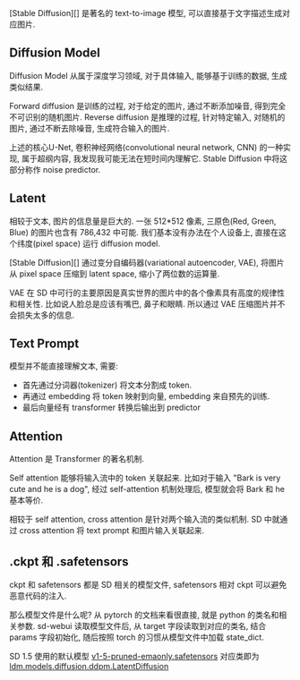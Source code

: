 [Stable Diffusion][] 是著名的 text-to-image 模型, 可以直接基于文字描述生成对应图片.

## Diffusion Model
Diffusion Model 从属于深度学习领域,
对于具体输入, 能够基于训练的数据, 生成类似结果.

Forward diffusion 是训练的过程, 对于给定的图片, 通过不断添加噪音, 得到完全不可识别的随机图片.
Reverse diffusion 是推理的过程, 针对特定输入, 对随机的图片, 通过不断去除噪音, 生成符合输入的图片.

上述的核心U-Net, 卷积神经网络(convolutional neural network, CNN) 的一种实现, 属于超纲内容, 我发现我可能无法在短时间内理解它.
Stable Diffusion 中将这部分称作 noise predictor.

## Latent
相较于文本, 图片的信息量是巨大的.
一张 512*512 像素, 三原色(Red, Green, Blue) 的图片也含有 786,432 中可能.
我们基本没有办法在个人设备上, 直接在这个纬度(pixel space) 运行 diffusion model.

[Stable Diffusion][] 通过变分自编码器(variational autoencoder, VAE), 将图片从 pixel space 压缩到 latent space, 缩小了两位数的运算量.

VAE 在 SD 中可行的主要原因是真实世界的图片中的各个像素具有高度的规律性和相关性.
比如说人脸总是应该有嘴巴, 鼻子和眼睛. 所以通过 VAE 压缩图片并不会损失太多的信息.

## Text Prompt
模型并不能直接理解文本, 需要:
- 首先通过分词器(tokenizer) 将文本分割成 token.
- 再通过 embedding 将 token 映射到向量, embedding 来自预先的训练.
- 最后向量经有 transformer 转换后输出到 predictor

## Attention
Attention 是 Transformer 的著名机制.

Self attention 能够将输入流中的 token 关联起来.
比如对于输入 "Bark is very cute and he is a dog",
经过 self-attention 机制处理后, 模型就会将 Bark 和 he 基本等价.

相较于 self attention, cross attention 是针对两个输入流的类似机制.
SD 中就通过 cross attention 将 text prompt 和图片输入关联起来.

## .ckpt 和 .safetensors
ckpt 和 safetensors 都是 SD 相关的模型文件, safetensors 相对 ckpt 可以避免恶意代码的注入.

那么模型文件是什么呢? 从 pytorch 的文档来看很直接, 就是 python 的类名和相关参数.
sd-webui 读取模型文件后, 从 target 字段读取到对应的类名, 结合 params 字段初始化,
随后按照 torch 的习惯从模型文件中加载 state_dict.

SD 1.5 使用的默认模型 [v1-5-pruned-emaonly.safetensors](https://huggingface.co/runwayml/stable-diffusion-v1-5/resolve/main/v1-5-pruned-emaonly.safetensors)
对应类即为 [ldm.models.diffusion.ddpm.LatentDiffusion](https://github.com/CompVis/stable-diffusion/blob/main/ldm/models/diffusion/ddpm.py#L424)
